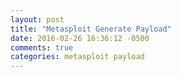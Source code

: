 ```yaml
---
layout: post
title: "Metasploit Generate Payload"
date: 2016-02-26 16:36:12 -0500
comments: true
categories: metasploit payload
---
```

